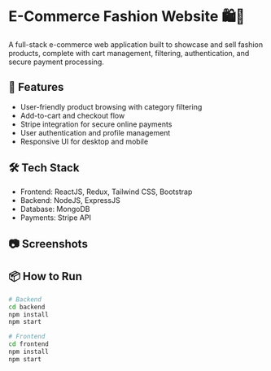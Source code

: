 # E-Commerce Fashion Website 🛍️👗

A full-stack e-commerce web application built to showcase and sell fashion products, complete with cart management, filtering, authentication, and secure payment processing.

## 🚀 Features

- User-friendly product browsing with category filtering
- Add-to-cart and checkout flow
- Stripe integration for secure online payments
- User authentication and profile management
- Responsive UI for desktop and mobile

## 🛠️ Tech Stack

- Frontend: ReactJS, Redux, Tailwind CSS, Bootstrap
- Backend: NodeJS, ExpressJS
- Database: MongoDB
- Payments: Stripe API

## 📷 Screenshots

<!-- Add screenshots of homepage, product page, cart, and checkout -->
<!-- Example: ![Product Page](./screenshots/product_page.png) -->

## 📦 How to Run

```bash
# Backend
cd backend
npm install
npm start

# Frontend
cd frontend
npm install
npm start
